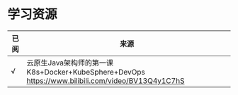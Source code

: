 # 学习资源

| 已阅 | 来源                                                            |
|---|---------------------------------------------------------------|
| √ | 云原生Java架构师的第一课K8s+Docker+KubeSphere+DevOps  https://www.bilibili.com/video/BV13Q4y1C7hS   |
